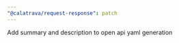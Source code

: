 ```yaml
---
"@calatrava/request-response": patch
---
```


Add summary and description to open api yaml generation
